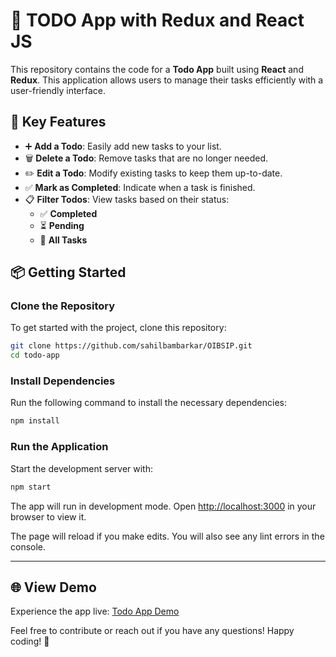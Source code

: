 
# 📝 TODO App with Redux and React JS

This repository contains the code for a **Todo App** built using **React** and **Redux**. This application allows users to manage their tasks efficiently with a user-friendly interface.

## 🎯 Key Features

- ➕ **Add a Todo**: Easily add new tasks to your list.
- 🗑️ **Delete a Todo**: Remove tasks that are no longer needed.
- ✏️ **Edit a Todo**: Modify existing tasks to keep them up-to-date.
- ✅ **Mark as Completed**: Indicate when a task is finished.
- 📋 **Filter Todos**: View tasks based on their status:
  - ✅ **Completed**
  - ⏳ **Pending**
  - 📜 **All Tasks**



## 📦 Getting Started

### Clone the Repository

To get started with the project, clone this repository:

```bash
git clone https://github.com/sahilbambarkar/OIBSIP.git
cd todo-app
```

### Install Dependencies

Run the following command to install the necessary dependencies:

```bash
npm install
```

### Run the Application

Start the development server with:

```bash
npm start
```

The app will run in development mode. Open [http://localhost:3000](http://localhost:3000) in your browser to view it.

The page will reload if you make edits. You will also see any lint errors in the console.

---

## 🌐 View Demo

Experience the app live: [Todo App Demo](https://todo-app-three-rosy-16.vercel.app/)


Feel free to contribute or reach out if you have any questions! Happy coding! 🎉
